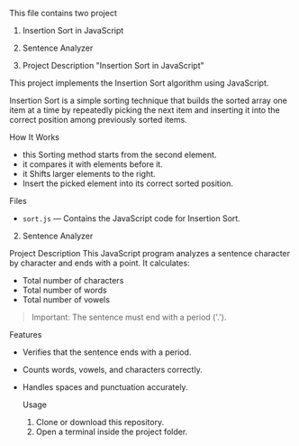 This file contains two project 
1. Insertion Sort in JavaScript
2. Sentence Analyzer

1. Project Description "Insertion Sort in JavaScript"
   
  This project implements the Insertion Sort algorithm using JavaScript.
  
  Insertion Sort is a simple sorting technique that builds the sorted array one item at a time by repeatedly picking the next item and inserting it into the correct position 
  among previously sorted items.
  
  How It Works
  
  - this Sorting method starts from the second element.
  - it compares it with elements before it.
  - it Shifts larger elements to the right.
  - Insert the picked element into its correct sorted position.
  
  Files
  
  - `sort.js` — Contains the JavaScript code for Insertion Sort.
  
2. Sentence Analyzer

Project Description
This JavaScript program analyzes a sentence character by character and ends with a point. It calculates:
- Total number of characters
- Total number of words
- Total number of vowels

> Important: The sentence must end with a period ('.').

Features
- Verifies that the sentence ends with a period.
- Counts words, vowels, and characters correctly.
- Handles spaces and punctuation accurately.

   Usage
  1. Clone or download this repository.
  2. Open a terminal inside the project folder.


